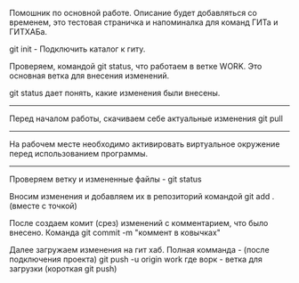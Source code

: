 Помошник по основной работе.
Описание будет добавляться со временем, это тестовая страничка и 
напоминалка для команд ГИТа и ГИТХАБа.

git init - Подключить каталог к гиту.

Проверяем, командой git status, что работаем в ветке WORK. 
Это основная ветка для внесения изменений.

git status дает понять, какие изменения были внесены.

----
Перед началом работы, скачиваем себе актуальные изменения git pull

----

На рабочем месте необходимо активировать виртуальное окружение перед использованием программы.

----

Проверяем ветку и измененные файлы - git status

Вносим изменения и добавляем их в репозиторий командой git add . (вместе с точкой)

После создаем комит (срез) изменений с комментарием, что было внесено.
Команда git commit -m "коммент в ковычках"

Далее загружаем изменения на гит хаб.
Полная комманда - (после подключения проекта) git push -u origin work
где ворк - ветка для загрузки (короткая git push)